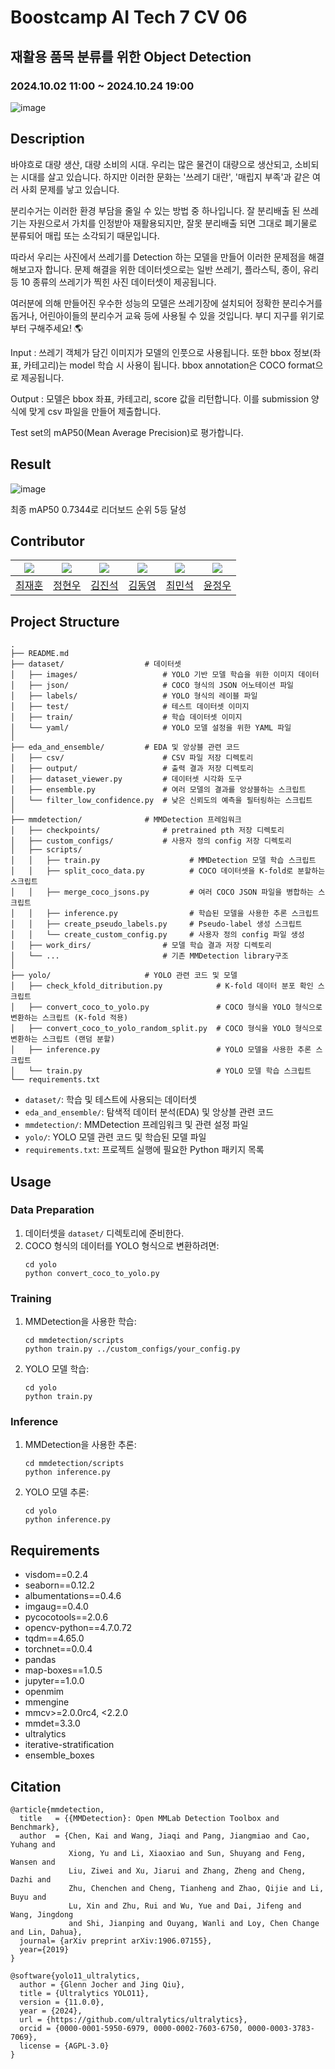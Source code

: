  # Boostcamp AI Tech 7 CV 06
 
## 재활용 품목 분류를 위한 Object Detection
### 2024.10.02 11:00 ~ 2024.10.24 19:00


![image](https://github.com/user-attachments/assets/7dea38fd-73e4-4100-807b-179e1aac4c84)
## Description
바야흐로 대량 생산, 대량 소비의 시대. 우리는 많은 물건이 대량으로 생산되고, 소비되는 시대를 살고 있습니다. 하지만 이러한 문화는 '쓰레기 대란', '매립지 부족'과 같은 여러 사회 문제를 낳고 있습니다.

분리수거는 이러한 환경 부담을 줄일 수 있는 방법 중 하나입니다. 잘 분리배출 된 쓰레기는 자원으로서 가치를 인정받아 재활용되지만, 잘못 분리배출 되면 그대로 폐기물로 분류되어 매립 또는 소각되기 때문입니다.

따라서 우리는 사진에서 쓰레기를 Detection 하는 모델을 만들어 이러한 문제점을 해결해보고자 합니다. 문제 해결을 위한 데이터셋으로는 일반 쓰레기, 플라스틱, 종이, 유리 등 10 종류의 쓰레기가 찍힌 사진 데이터셋이 제공됩니다.

여러분에 의해 만들어진 우수한 성능의 모델은 쓰레기장에 설치되어 정확한 분리수거를 돕거나, 어린아이들의 분리수거 교육 등에 사용될 수 있을 것입니다. 부디 지구를 위기로부터 구해주세요! 🌎

Input : 쓰레기 객체가 담긴 이미지가 모델의 인풋으로 사용됩니다. 또한 bbox 정보(좌표, 카테고리)는 model 학습 시 사용이 됩니다. bbox annotation은 COCO format으로 제공됩니다.

Output : 모델은 bbox 좌표, 카테고리, score 값을 리턴합니다. 이를 submission 양식에 맞게 csv 파일을 만들어 제출합니다.

Test set의 mAP50(Mean Average Precision)로 평가합니다.


## Result
![image](https://github.com/user-attachments/assets/e60242a5-b0ad-463a-bf05-11808a3d3caa)

최종 mAP50 0.7344로 리더보드 순위 5등 달성


## Contributor
| [![](https://avatars.githubusercontent.com/jhuni17)](https://github.com/jhuni17) | [![](https://avatars.githubusercontent.com/jung0228)](https://github.com/jung0228) | [![](https://avatars.githubusercontent.com/Jin-SukKim)](https://github.com/Jin-SukKim) | [![](https://avatars.githubusercontent.com/kimdyoc13)](https://github.com/kimdyoc13) | [![](https://avatars.githubusercontent.com/MinSeok1204)](https://github.com/MinSeok1204) | [![](https://avatars.githubusercontent.com/airacle100)](https://github.com/airacle100) |
| ---------------------------------------------------- | ------------------------------------------------------ | --------------------------------------------------- | ------------------------------------------------------- | ----------------------------------------------------- | ----------------------------------------------------- |
 | [최재훈](https://github.com/jhuni17)                  | [정현우](https://github.com/jung0228)                  | [김진석](https://github.com/Jin-SukKim)                  | [김동영](https://github.com/kimdyoc13)                  | [최민석](https://github.com/MinSeok1204)                  | [윤정우](https://github.com/airacle100)                  |


## Project Structure

```
.
├── README.md
├── dataset/                  # 데이터셋
│   ├── images/                   # YOLO 기반 모델 학습을 위한 이미지 데이터
│   ├── json/                     # COCO 형식의 JSON 어노테이션 파일
│   ├── labels/                   # YOLO 형식의 레이블 파일
│   ├── test/                     # 테스트 데이터셋 이미지
│   ├── train/                    # 학습 데이터셋 이미지
│   └── yaml/                     # YOLO 모델 설정을 위한 YAML 파일
│
├── eda_and_ensemble/         # EDA 및 앙상블 관련 코드
│   ├── csv/                      # CSV 파일 저장 디렉토리
│   ├── output/                   # 출력 결과 저장 디렉토리
│   ├── dataset_viewer.py         # 데이터셋 시각화 도구
│   ├── ensemble.py               # 여러 모델의 결과를 앙상블하는 스크립트
│   └── filter_low_confidence.py  # 낮은 신뢰도의 예측을 필터링하는 스크립트
│
├── mmdetection/              # MMDetection 프레임워크
│   ├── checkpoints/              # pretrained pth 저장 디렉토리
│   ├── custom_configs/           # 사용자 정의 config 저장 디렉토리
│   ├── scripts/
│   │   ├── train.py                    # MMDetection 모델 학습 스크립트
│   │   ├── split_coco_data.py          # COCO 데이터셋을 K-fold로 분할하는 스크립트
│   │   ├── merge_coco_jsons.py         # 여러 COCO JSON 파일을 병합하는 스크립트
│   │   ├── inference.py                # 학습된 모델을 사용한 추론 스크립트
│   │   ├── create_pseudo_labels.py     # Pseudo-label 생성 스크립트
│   │   └── create_custom_config.py     # 사용자 정의 config 파일 생성
│   ├── work_dirs/                # 모델 학습 결과 저장 디렉토리
│   └── ...                       # 기존 MMDetection library구조
│
├── yolo/                     # YOLO 관련 코드 및 모델
│   ├── check_kfold_ditribution.py            # K-fold 데이터 분포 확인 스크립트
│   ├── convert_coco_to_yolo.py               # COCO 형식을 YOLO 형식으로 변환하는 스크립트 (K-fold 적용)
│   ├── convert_coco_to_yolo_random_split.py  # COCO 형식을 YOLO 형식으로 변환하는 스크립트 (랜덤 분할)
│   ├── inference.py                          # YOLO 모델을 사용한 추론 스크립트
│   └── train.py                              # YOLO 모델 학습 스크립트
└── requirements.txt         
```

- `dataset/`: 학습 및 테스트에 사용되는 데이터셋
- `eda_and_ensemble/`: 탐색적 데이터 분석(EDA) 및 앙상블 관련 코드
- `mmdetection/`: MMDetection 프레임워크 및 관련 설정 파일
- `yolo/`: YOLO 모델 관련 코드 및 학습된 모델 파일
- `requirements.txt`: 프로젝트 실행에 필요한 Python 패키지 목록

  
## Usage

### Data Preparation
1. 데이터셋을 `dataset/` 디렉토리에 준비한다.
2. COCO 형식의 데이터를 YOLO 형식으로 변환하려면:
   ```
   cd yolo
   python convert_coco_to_yolo.py
   ```

### Training
1. MMDetection을 사용한 학습:
   ```
   cd mmdetection/scripts
   python train.py ../custom_configs/your_config.py
   ```
2. YOLO 모델 학습:
   ```
   cd yolo
   python train.py
   ```

### Inference
1. MMDetection을 사용한 추론:
   ```
   cd mmdetection/scripts
   python inference.py
   ```
2. YOLO 모델 추론:
   ```
   cd yolo
   python inference.py
   ```


## Requirements

- visdom==0.2.4
- seaborn==0.12.2
- albumentations==0.4.6
- imgaug==0.4.0
- pycocotools==2.0.6
- opencv-python==4.7.0.72
- tqdm==4.65.0
- torchnet==0.0.4
- pandas
- map-boxes==1.0.5
- jupyter==1.0.0
- openmim
- mmengine
- mmcv>=2.0.0rc4, <2.2.0
- mmdet=3.3.0
- ultralytics
- iterative-stratification
- ensemble_boxes


## Citation

```
@article{mmdetection,
  title   = {{MMDetection}: Open MMLab Detection Toolbox and Benchmark},
  author  = {Chen, Kai and Wang, Jiaqi and Pang, Jiangmiao and Cao, Yuhang and
             Xiong, Yu and Li, Xiaoxiao and Sun, Shuyang and Feng, Wansen and
             Liu, Ziwei and Xu, Jiarui and Zhang, Zheng and Cheng, Dazhi and
             Zhu, Chenchen and Cheng, Tianheng and Zhao, Qijie and Li, Buyu and
             Lu, Xin and Zhu, Rui and Wu, Yue and Dai, Jifeng and Wang, Jingdong
             and Shi, Jianping and Ouyang, Wanli and Loy, Chen Change and Lin, Dahua},
  journal= {arXiv preprint arXiv:1906.07155},
  year={2019}
}
```
```
@software{yolo11_ultralytics,
  author = {Glenn Jocher and Jing Qiu},
  title = {Ultralytics YOLO11},
  version = {11.0.0},
  year = {2024},
  url = {https://github.com/ultralytics/ultralytics},
  orcid = {0000-0001-5950-6979, 0000-0002-7603-6750, 0000-0003-3783-7069},
  license = {AGPL-3.0}
}
```

